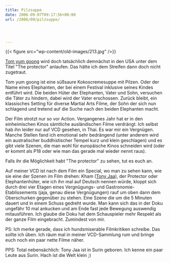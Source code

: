 ```yaml
---
title: Pilzsuppe
date: 2006-09-07T09:17:56+00:00
url: /2006/09/pilzsuppe/




---
```

{{< figure src="wp-content/old-images/213.jpg" />}}

[Tom yum goong][1] wird doch tatsächlich demnächst in den USA unter dem Titel "The protector" anlaufen. Das hätte ich dem Streifen dann doch nicht zugetraut.

Tom yum goong ist eine süßsaure Kokoscremesuppe mit Pilzen. Oder der Name eines Elephanten, der bei einem Festival inklusive seines Kindes entführt wird. Die beiden Hüter der Elephanten, Vater und Sohn, versuchen die Täter zu hindern, dabei wird der Vater erschossen. Zurück bleibt, ein klassisches Setting für diverse Martial Arts Filme, der Sohn der sich nun schlagend und tretend auf die Suche nach den beiden Elephanten macht.

Der Film strotzt nur so vor Action. Vergangenes Jahr hat er in den einheimischen Kinos sämtliche ausländischen Filme verdrängt. Ich selbst hab ihn leider nur auf VCD gesehen, in Thai. Es war mir ein Vergnügen. Manche Stellen fand ich emotional sehr bedrängend (unter anderem wird ein australischer buddhistischer Tempel kurz und klein geschlagen) und es gibt viele Szenen, die man wohl für europäische Kinos schneiden wird (oder er kommt als P18 oder wie man das gerade mal wieder nennt raus).

Falls ihr die Möglichkeit habt "The protector" zu sehen, tut es euch an.

Auf meiner VCD ist nach dem Film ein Special, wo man zu sehen kann, wie sie eine der Szenen im Film drehen: Kham ([Tony Jaa][2]), der Protector oder Elephantenhüter, wie ich ihn mal auf Deutsch nennen würde, kloppt sich durch drei vier Etagen eines Vergnügungs- und Gastronomie-Etablissements (jaja, genau diese Vergnügungen) rauf um oben dann dem Oberschurken gegenüber zu stehen. Eine Szene die um die 5 Minuten dauert und in einem Schuss gedreht wurde. Man kann sich das in der Doku ungefähr 10 mal ankucken und am Ende fast jede Bewegung auswendig mitausführen. Ich glaube die Doku hat dem Schauspieler mehr Respekt als der ganze Film eingebracht. Zumindest von mir.

PS: Ich merke gerade, dass ich hundsmiserable Filmkritiken schreibe. Das sollte ich üben. Ich räum mal in meiner VCD-Sammlung rum und bringe euch noch ein paar nette Filme näher.

PPS: Total nebensächlich: Tony Jaa ist in Surin geboren. Ich kenne ein paar Leute aus Surin. Hach ist die Welt klein ;)

 [1]: http://imdb.com/title/tt0427954/
 [2]: http://imdb.com/name/nm1388074/
